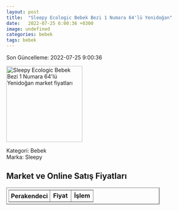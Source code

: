 ```yaml
---
layout: post
title:  "Sleepy Ecologic Bebek Bezi 1 Numara 64'lü Yenidoğan"
date:   2022-07-25 6:00:36 +0300
image: undefined
categories: bebek
tags: bebek
---
```


Son Güncelleme: 2022-07-25 9:00:36

<img src="undefined" width="200" alt="Sleepy Ecologic Bebek Bezi 1 Numara 64'lü Yenidoğan market fiyatları" />

Kategori: Bebek
<br />
Marka: Sleepy

<h2>Market ve Online Satış Fiyatları</h2>

<table border="1" style="padding: 5px;width:80%;">
  <tr>
    <td style="padding: 5px;"><strong>Perakendeci</strong></td>
    <td><strong>Fiyat</strong></td>
    <td><strong>İşlem</strong></td>
  </tr>
  
</table>
